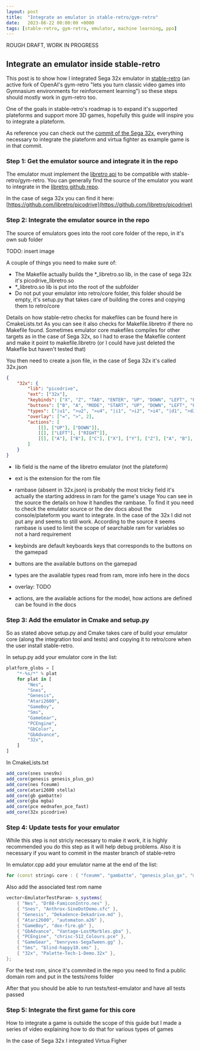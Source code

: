 ```yaml
---
layout: post
title:  "Integrate an emulator in stable-retro/gym-retro"
date:   2023-06-22 00:00:00 +0000
tags: [stable-retro, gym-retro, emulator, machine learning, ppo]
---
```


ROUGH DRAFT, WORK IN PROGRESS

## Integrate an emulator inside stable-retro

This post is to show how I integrated Sega 32x emulator in [stable-retro](https://github.com/Farama-Foundation/stable-retro) (an active fork of OpenAI's gym-retro "lets you turn classic video games into Gymnasium environments for reinforcement learning") so these steps should mostly work in gym-retro too.


One of the goals in stable-retro's roadmap is to expand it's supported plateforms and support more 3D games, hopefully this guide will inspire you to integrate a plateform.


As reference you can check out the [commit of the Sega 32x](https://github.com/Farama-Foundation/stable-retro/commit/75596ebf974c35185925f7393a122a94682486ac), everything necessary to integrate the plateform and virtua fighter as example game is in that commit.

### Step 1: Get the emulator source and integrate it in the repo

The emulator must implement the [libretro api](https://www.libretro.com/index.php/api/) to be compatible with stable-retro/gym-retro.
You can generally find the source of the emulator you want to integrate in the [libretro github repo](https://github.com/libretro).

In the case of sega 32x you can find it here: [https://github.com/libretro/picodrive](https://github.com/libretro/picodrive)

### Step 2: Integrate the emulator source in the repo

The source of emulators goes into the root core folder of the repo, in it's own sub folder

TODO: insert image

A couple of things you need to make sure of:
*   The Makefile actually builds the *_libretro.so lib, in the case of sega 32x it's picodrive_libretro.so
*   *_libretro.so lib is put into the root of the subfolder
*   Do not put your emulator into retro/core folder, this folder should be empty, it's setup.py that takes care of building the cores and copying them to retro/core

Details on how stable-retro checks for makefiles can be found here in CmakeLists.txt
As you can see it also checks for Makefile.libretro if there no Makefile found. Sometimes emulator core makefiles compiles for other targets as in the case of Sega 32x, so I had to erase the Makefile content and make it point to makefile.libretro (or I could have just deleted the Makefile but haven't tested that)

You then need to create a json file, in the case of Sega 32x it's called 32x.json

```json
{
    "32x": {
        "lib": "picodrive",
        "ext": ["32x"],
        "keybinds": ["X", "Z", "TAB", "ENTER", "UP", "DOWN", "LEFT", "RIGHT", "C", "A", "S", "D"],
        "buttons": ["B", "A", "MODE", "START", "UP", "DOWN", "LEFT", "RIGHT", "C", "Y", "X", "Z"],
        "types": ["|u1", ">u2", ">u4", "|i1", ">i2", ">i4", "|d1", ">d2", ">d4", "<d4", ">d6", ">d8", ">n4", ">n6", ">n8"],
        "overlay": ["=", ">", 2],
        "actions": [
            [[], ["UP"], ["DOWN"]],
            [[], ["LEFT"], ["RIGHT"]],
            [[], ["A"], ["B"], ["C"], ["X"], ["Y"], ["Z"], ["A", "B"], ["B", "C"], ["A", "X"], ["B", "Y"], ["C", "Z"], ["X", "Y"], ["Y", "Z"]]
        ]
    }
}
```

*   lib field is the name of the libretro emulator (not the plateform)
*   ext is the extension for the rom file
*   rambase (absent in 32x.json) is probably the most tricky field it's actually the starting address in ram for the game's usage
You can see in the source the details on how it handles the rambase.
To find it you need to check the emulator source or the dev docs about the console/plateform you want to integrate. In the case of the 32x I did not put any and seems to still work. According to the source it seems rambase is used to limit the scope of searchable ram for variables so not a hard requirement

*   keybinds are default keyboards keys that corresponds to the buttons on the gamepad
*   buttons are the available buttons on the gamepad
*   types are the available types read from ram, more info here in the docs
*   overlay: TODO
*   actions, are the available actions for the model, how actions are defined can be found in the docs

### Step 3: Add the emulator in Cmake and setup.py

So as stated above setup.py and Cmake takes care of build your emulator core (along the integration tool and tests) and copying it to retro/core when the user install stable-retro.

In setup.py add your emulator core in the list:

```python
platform_globs = [
    "*-%s/*" % plat
    for plat in [
        "Nes",
        "Snes",
        "Genesis",
        "Atari2600",
        "GameBoy",
        "Sms",
        "GameGear",
        "PCEngine",
        "GbColor",
        "GbAdvance",
        "32x",
    ]
]
```

In CmakeLists.txt
```cmake
add_core(snes snes9x)
add_core(genesis genesis_plus_gx)
add_core(nes fceumm)
add_core(atari2600 stella)
add_core(gb gambatte)
add_core(gba mgba)
add_core(pce mednafen_pce_fast)
add_core(32x picodrive)

```

### Step 4: Update tests for your emulator

While this step is not stricly necessary to make it work, it is highly recommended you do this step as it will help debug problems.
Also it is necessary if you want to commit in the master branch of stable-retro


In emulator.cpp add your emulator name at the end of the list:

```C++
for (const string& core : { "fceumm", "gambatte", "genesis_plus_gx", "mednafen_pce_fast", "mgba", "snes9x", "stella", "picodrive" }) {
```

Also add the associated test rom name
```C++
vector<EmulatorTestParam> s_systems{
	{ "Nes", "Dr88-FamiconIntro.nes" },
	{ "Snes", "Anthrox-SineDotDemo.sfc" },
	{ "Genesis", "Dekadence-Dekadrive.md" },
	{ "Atari2600", "automaton.a26" },
	{ "GameBoy", "dox-fire.gb" },
	{ "GbAdvance", "Vantage-LostMarbles.gba" },
	{ "PCEngine", "chrisc-512_Colours.pce" },
	{ "GameGear", "benryves-SegaTween.gg" },
	{ "Sms", "blind-happy10.sms" },
	{ "32x", "Palette-Tech-1-Demo.32x" },
};
```
For the test rom, since it's commited in the repo you need to find a public domain rom and put in the tests/roms folder

After that you should be able to run tests/test-emulator and have all tests passed

### Step 5: Integrate the first game for this core

How to integrate a game is outside the scope of this guide but I made a series of video explaining how to do that for various types of games


In the case of Sega 32x I integrated Virtua Figher


